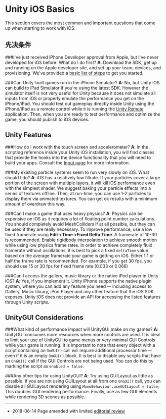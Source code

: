 Unity iOS Basics
================


This section covers the most common and important questions that come up when starting to work with iOS.

先决条件
-------------


###I've just received iPhone Developer approval from Apple, but I've never developed for iOS before. What do I do first?
**A**: Download the SDK, get up and running on the Apple developer site, and set up your team, devices, and provisioning. We've provided a [basic list of steps](iphone-accountsetup.html) to get you started.

###Can Unity-built games run in the iPhone Simulator?
**A**: No, but Unity iOS can build to iPad Simulator if you're using the latest SDK. However the simulator itself is not very useful for Unity because it does not simulate all inputs from iOS or properly emulate the performance you get on the iPhone/iPad. You should test out gameplay directly inside Unity using the iPhone/iPad as a remote control while it is running the [Unity Remote](#UnityRemote5) application. Then, when you are ready to test performance and optimize the game, you should publish to iOS devices.

Unity Features
--------------


###How do I work with the touch screen and accelerometer?
**A**: In the scripting reference inside your Unity iOS installation, you will find classes that provide the hooks into the device functionality that you will need to build your apps. Consult the [Input page](Input.html) for more information.

###My existing particle systems seem to run very slowly on iOS. What should I do?
**A**: iOS has a relatively low fillrate. If your particles cover a large portion of the screen with multiple layers, it will kill iOS performance even with the simplest shader. We suggest baking your particle effects into a series of textures offline. Then, at run-time, you can use 1-2 particles to display them via animated textures. You can get ok results with a minimum amount of overdraw this way.

###Can I make a game that uses heavy physics?
**A**: Physics can be expensive on iOS as it requires a lot of floating point number calculations. You should completely avoid MeshColliders if at all possible, but they can be used if they are really necessary. To improve performance, use a low fixed framerate using __Edit-&gt;Time-&gt;Fixed Delta Time__. A framerate of 10-30 is recommended. Enable rigidbody interpolation to achieve smooth motion while using low physics frame rates. In order to achieve completely fluid framerate without oscillations, it is best to pick a fixed `deltaTime` value based on the average framerate your game is getting on iOS. Either 1:1 or half the frame rate is recommended. For example, if you get 30 fps, you should use 15 or 30 fps for fixed frame rate (0.033 or 0.066)

###Can I access the gallery, music library or the native iPod player in Unity iOS?
**A**: Yes, if you implement it. Unity iPhone supports the native plugin system, where you can add any feature you need -- including access to Gallery, Music library, iPod Player and any other feature that the iOS SDK exposes. Unity iOS does not provide an API for accessing the listed features through Unity scripts.


UnityGUI Considerations
-----------------------

###What kind of performance impact will UnityGUI make on my games?
**A**: UnityGUI consumes more resources when more controls are used. It is ideal to limit your use of UnityGUI to game menus or very minimal GUI Controls while your game is running. It is important to note that every object with a script containing an `OnGUI()` call will require additional processor time -- even if it is an empty `OnGUI()` block. It is best to disable any scripts that have an `OnGUI()` call if the GUI Controls are not being used. You can do this by marking the script as `enabled = false`.

###Any other tips for using UnityGUI?
**A**: Try using GUILayout as little as possible. If you are not using GUILayout at all from one `OnGUI()` call, you can disable all GUILayout rendering using `MonoBehaviour.useGUILayout = false;` This doubles GUI rendering performance. Finally, use as few GUI elements while rendering 3D scenes as possible.

---

* <span class="page-edit">2018-06-14 Page amended with limited [editorial review](DocumentationEditorialReview.html)
</span>
